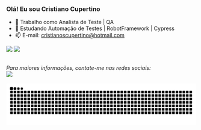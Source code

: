 ### Olá! Eu sou Cristiano Cupertino

- 🔭 Trabalho como Analista de Teste | QA
- 🌱 Estudando Automação de Testes | RobotFramework | Cypress
- 📫 E-mail: cristianoscupertino@hotmail.com


<div>
  <a href="https://github.com/Cupertino76"></a>
  <img height="160em" src="https://github-readme-stats.vercel.app/api?username=Cupertino76&show_icons=true&theme=dracula&include_all_commits=true&count_private=true"/>
  <img height="160em" src="https://github-readme-stats.vercel.app/api/top-langs/?username=Cupertino76&layout=compact&langs_count=7&theme=dracula"/>
</div>


<div style="display: inline_block"><br>
</div>

<div align="start">  

  <i>Para maiores informações, contate-me nas redes sociais:</i><br> 
  <a href="https://www.linkedin.com/in/cristiano-cupertino-5696383a/" target="_blank"><img src="https://img.shields.io/badge/-LinkedIn-%230077B5?style=for-the-badge&logo=linkedin&logoColor=white" target="_blank"></a> 
  
   ![Snake animation](https://github.com/Matheus-Souza1/Matheus-Souza1/blob/output/github-contribution-grid-snake.svg)
</div>
